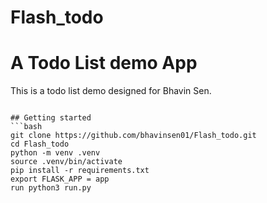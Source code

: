 # Flash_todo

# A Todo List demo App
This is a todo list demo designed for Bhavin Sen. 
```

## Getting started
```bash
git clone https://github.com/bhavinsen01/Flash_todo.git
cd Flash_todo
python -m venv .venv
source .venv/bin/activate
pip install -r requirements.txt
export FLASK_APP = app
run python3 run.py
```
